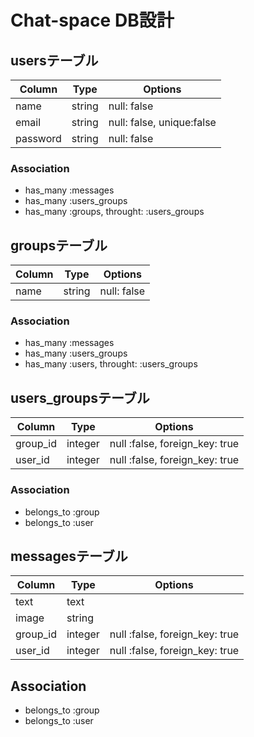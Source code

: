 # Chat-space DB設計

## usersテーブル
|Column|Type|Options|
|------|----|-------|
|name|string|null: false|
|email|string|null: false, unique:false|
|password|string|null: false|
### Association
- has_many :messages
- has_many :users_groups 
- has_many :groups, throught: :users_groups


## groupsテーブル
|Column|Type|Options|
|------|----|-------|
|name|string|null: false|
### Association
- has_many :messages
- has_many :users_groups 
- has_many :users, throught: :users_groups

## users_groupsテーブル
|Column|Type|Options|
|------|----|-------|
|group_id|integer|null :false, foreign_key: true|
|user_id|integer|null :false, foreign_key: true|
### Association
- belongs_to :group
- belongs_to :user

## messagesテーブル
|Column|Type|Options|
|------|----|-------|
|text|text||
|image|string||
|group_id|integer|null :false, foreign_key: true|
|user_id|integer|null :false, foreign_key: true|
## Association
- belongs_to :group
- belongs_to :user


